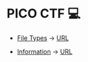 # PICO CTF 💻

- [File Types](FileTypes.md) -> [URL](https://play.picoctf.org/practice?page=1&search=file%20Types)

- [Information](Information.md) -> [URL](https://play.picoctf.org/practice/challenge/186?category=4&page=1&search=information)